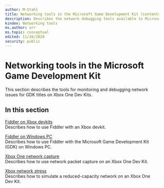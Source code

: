 ```yaml
---
author: M-Stahl
title: Networking tools in the Microsoft Game Development Kit (contents)
description: Describes the network debugging tools available to Microsoft Game Development Kit (GDK) titles that are running on an Xbox One console.
kindex: Networking tools
ms.author: orr
ms.topic: conceptual
edited: 11/26/2020
security: public
---
```


# Networking tools in the Microsoft Game Development Kit

This section describes the tools for monitoring and debugging network issues for GDK titles on Xbox One Dev Kits.


## In this section  
  
[Fiddler on Xbox devkits](fiddler-setup-networking.md)  
Describes how to use Fiddler with an Xbox devkit.  
  
[Fiddler on Windows PC](fiddler-pc.md)  
Describes how to use Fiddler with the Microsoft Game Development Kit (GDK) on Windows PC.  
  
[Xbox One network capture](netcap-networking.md)  
Describes how to use network packet capture on an Xbox One Dev Kit.  
  
[Xbox network stress](netstress-networking.md)  
Describes how to simulate a reduced-capacity network on an Xbox One Dev Kit.  
  
